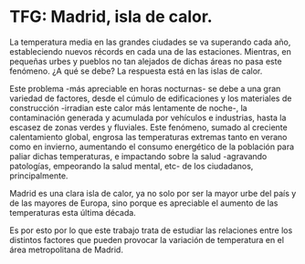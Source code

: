 # TFG: Madrid, isla de calor.

La temperatura media en las grandes ciudades se va superando cada año, estableciendo nuevos récords en cada una de las estaciones. Mientras, en pequeñas urbes y pueblos no tan alejados de dichas áreas no pasa este fenómeno. ¿A qué se debe? La respuesta está en las islas de calor.

Este problema -más apreciable en horas nocturnas- se debe a una gran variedad de factores, desde el cúmulo de edificaciones y los materiales de construcción -irradian este calor más lentamente de noche-, la contaminación generada y acumulada por vehículos e industrias, hasta la escasez de zonas verdes y fluviales. Este fenómeno, sumado al creciente calentamiento global, engrosa las temperaturas extremas tanto en verano como en invierno, aumentando el consumo energético de la población para paliar dichas temperaturas, e impactando sobre la salud -agravando patologías, empeorando la salud mental, etc- de los ciudadanos, principalmente.

Madrid es una clara isla de calor, ya no solo por ser la mayor urbe del país y de las mayores de Europa, sino porque es apreciable el aumento de las temperaturas esta última década. 

Es por esto por lo que este trabajo trata de estudiar las relaciones entre los distintos factores que pueden provocar la variación de temperatura en el área metropolitana de Madrid.
